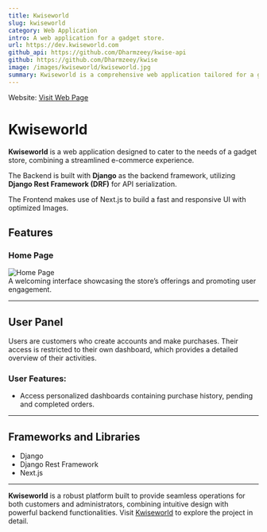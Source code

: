 ```yaml
---  
title: Kwiseworld
slug: kwiseworld
category: Web Application
intro: A web application for a gadget store.
url: https://dev.kwiseworld.com
github_api: https://github.com/Dharmzeey/kwise-api
github: https://github.com/Dharmzeey/kwise
image: /images/kwiseworld/kwiseworld.jpg
summary: Kwiseworld is a comprehensive web application tailored for a gadget store, offering a seamless e-commerce experience. Built with Django and Django Rest Framework for a robust backend and Next.js for a responsive and optimized frontend, it ensures smooth operations for both customers and administrators. The platform consist of a user-friendly home page, personalized user pages for managing orders and purchase history, and a secure environment for transactions. Kwiseworld combines intuitive design with powerful backend functionalities to deliver an exceptional shopping experience. 
---
```


Website: [Visit Web Page](https://dev.kwiseworld.com)  

# Kwiseworld  

**Kwiseworld** is a web application designed to cater to the needs of a gadget store, combining a streamlined e-commerce experience.

The  Backend is built with **Django** as the backend framework, utilizing **Django Rest Framework (DRF)** for API serialization.

The Frontend makes use of Next.js to build a fast and responsive UI with optimized Images.

## Features

### Home Page
![Home Page](/images/kwiseworld/kwiseworld.jpg)  
A welcoming interface showcasing the store’s offerings and promoting user engagement.

---

## User Panel
Users are customers who create accounts and make purchases. Their access is restricted to their own dashboard, which provides a detailed overview of their activities.


### **User Features**:
- Access personalized dashboards containing purchase history, pending and completed orders.  

---

## Frameworks and Libraries  
- Django  
- Django Rest Framework
- Next.js


---

**Kwiseworld** is a robust platform built to provide seamless operations for both customers and administrators, combining intuitive design with powerful backend functionalities. Visit [Kwiseworld](https://kwiseworld.com) to explore the project in detail.  
